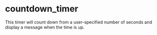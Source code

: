 # countdown_timer
This timer will count down from a user-specified number of seconds and display a message when the time is up.
